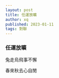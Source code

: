 ```yaml
---
layout: post
title: 任運放曠
author: xq
published: 2023-01-11
tags: 對聯
---
```

### 任運放曠

兔走烏飛事不懈

春來秋去心自閒
